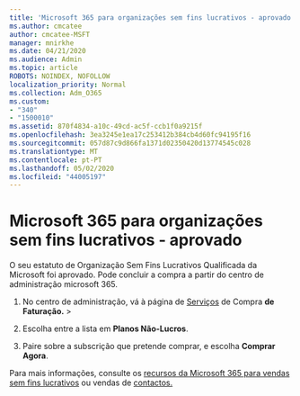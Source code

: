 ```yaml
---
title: 'Microsoft 365 para organizações sem fins lucrativos - aprovado '
ms.author: cmcatee
author: cmcatee-MSFT
manager: mnirkhe
ms.date: 04/21/2020
ms.audience: Admin
ms.topic: article
ROBOTS: NOINDEX, NOFOLLOW
localization_priority: Normal
ms.collection: Adm_O365
ms.custom:
- "340"
- "1500010"
ms.assetid: 870f4834-a10c-49cd-ac5f-ccb1f0a9215f
ms.openlocfilehash: 3ea3245e1ea17c253412b384cb4d60fc94195f16
ms.sourcegitcommit: 057d87c9d866fa1371d02350420d13774545c028
ms.translationtype: MT
ms.contentlocale: pt-PT
ms.lasthandoff: 05/02/2020
ms.locfileid: "44005197"
---
```

# <a name="microsoft-365-for-nonprofits---approved"></a>Microsoft 365 para organizações sem fins lucrativos - aprovado

O seu estatuto de Organização Sem Fins Lucrativos Qualificada da Microsoft foi aprovado. Pode concluir a compra a partir do centro de administração microsoft 365.

1. No centro de administração, vá à página de [Serviços](https://go.microsoft.com/fwlink/p/?linkid=868433) de Compra **de Faturação.** \>

2. Escolha entre a lista em **Planos Não-Lucros**.

3. Paire sobre a subscrição que pretende comprar, e escolha **Comprar Agora**.

Para mais informações, consulte os [recursos da Microsoft 365 para vendas sem fins lucrativos](https://www.microsoft.com/nonprofits/microsoft-365) ou vendas de [contactos.](https://www.microsoft.com/nonprofits/contact-us)
